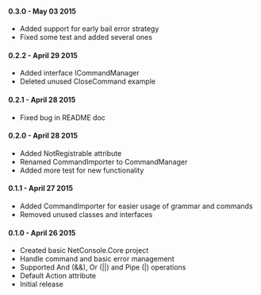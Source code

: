 #### 0.3.0 - May 03 2015
* Added support for early bail error strategy
* Fixed some test and added several ones

#### 0.2.2 - April 29 2015
* Added interface ICommandManager
* Deleted unused CloseCommand example

#### 0.2.1 - April 28 2015
* Fixed bug in README doc

#### 0.2.0 - April 28 2015
* Added NotRegistrable attribute
* Renamed CommandImporter to CommandManager
* Added more test for new functionality

#### 0.1.1 - April 27 2015
* Added CommandImporter for easier usage of grammar and commands
* Removed unused classes and interfaces

#### 0.1.0 - April 26 2015
* Created basic NetConsole.Core project
* Handle command and basic error management
* Supported And (&&), Or (||) and Pipe (|) operations
* Default Action attribute
* Initial release
